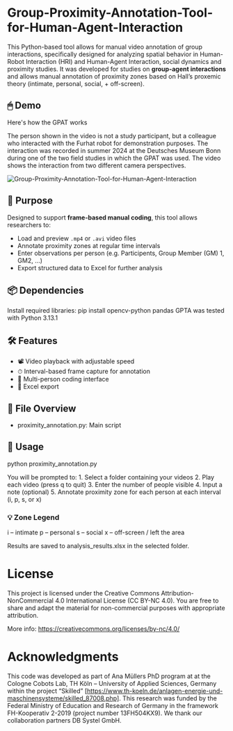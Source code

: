 # Group-Proximity-Annotation-Tool-for-Human-Agent-Interaction
This Python-based tool allows for manual video annotation of group interactions, specifically designed for analyzing spatial behavior in Human-Robot Interaction (HRI) and Human-Agent Interaction, social dynamics and proximity studies. It was developed for studies on **group-agent interactions** and allows manual annotation of proximity zones based on Hall’s proxemic theory (intimate, personal, social, + off-screen).

## 🖱 Demo

Here's how the GPAT works

The person shown in the video is not a study participant, but a colleague who interacted with the Furhat robot for demonstration purposes. The interaction was recorded in summer 2024 at the Deutsches Museum Bonn during one of the two field studies in which the GPAT was used. The video shows the interaction from two different camera perspectives.

![Group-Proximity-Annotation-Tool-for-Human-Agent-Interaction](Demo_Video_GPAT_reduced.gif)

## 🎯 Purpose

Designed to support **frame-based manual coding**, this tool allows researchers to:

- Load and preview `.mp4` or `.avi` video files
- Annotate proximity zones at regular time intervals
- Enter observations per person (e.g. Participents, Group Member (GM) 1, GM2, …)
- Export structured data to Excel for further analysis


## 📦 Dependencies

Install required libraries: pip install opencv-python pandas
GPTA was tested with Python 3.13.1

## 🛠 Features
-	📽 Video playback with adjustable speed
-	⏱ Interval-based frame capture for annotation
-	👤 Multi-person coding interface
-	💾 Excel export

 ## 📁 File Overview
-	proximity_annotation.py: Main script

 ## 🚀 Usage

 python proximity_annotation.py

 You will be prompted to:
	1.	Select a folder containing your videos
	2.	Play each video (press q to quit)
	3.	Enter the number of people visible
	4.	Input a note (optional)
	5.	Annotate proximity zone for each person at each interval (i, p, s, or x)

 ### 💡 Zone Legend
i – intimate
p – personal
s – social
x – off-screen / left the area


Results are saved to analysis_results.xlsx in the selected folder.

# License

This project is licensed under the Creative Commons Attribution-NonCommercial 4.0 International License (CC BY-NC 4.0).
You are free to share and adapt the material for non-commercial purposes with appropriate attribution.

More info: https://creativecommons.org/licenses/by-nc/4.0/

# Acknowledgments

This code was developed as part of Ana Müllers PhD program at at the Cologne Cobots Lab, TH Köln – University of Applied Sciences, Germany within the project “Skilled” [https://www.th-koeln.de/anlagen-energie-und-maschinensysteme/skilled_87008.php]. This research was funded by the Federal Ministry of Education and Research of Germany in the framework FH-Kooperativ 2-2019 (project number 13FH504KX9). We thank our collaboration partners DB Systel GmbH.
